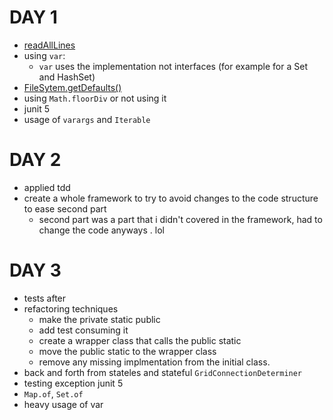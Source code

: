 # DAY 1

* [readAllLines](https://docs.oracle.com/en/java/javase/11/docs/api/java.base/java/nio/file/Files.html)
* using `var`:
    * `var` uses the implementation not interfaces (for example for a Set and HashSet)
* [FileSytem.getDefaults()](https://docs.oracle.com/en/java/javase/11/docs/api/java.base/java/nio/file/FileSystems.html)
* using `Math.floorDiv` or not using it
* junit 5
* usage of `varargs` and `Iterable`

# DAY 2
* applied tdd
* create a whole framework to try to avoid changes to the code structure to ease second part
    * second part was a part that i didn't covered in the framework, had to change the code anyways . lol

# DAY 3
* tests after
* refactoring techniques
    * make the private static public
    * add test consuming it
    * create a wrapper class that calls the public static
    * move the public static to the wrapper class
    * remove any missing implmentation from the initial class.
* back and forth from stateles and stateful `GridConnectionDeterminer`
* testing exception junit 5
* `Map.of`, `Set.of`
* heavy usage of var